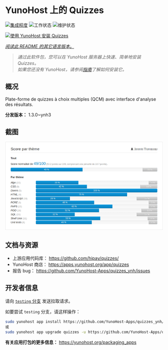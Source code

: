 <!--
注意：此 README 由 <https://github.com/YunoHost/apps/tree/master/tools/readme_generator> 自动生成
请勿手动编辑。
-->

# YunoHost 上的 Quizzes

[![集成程度](https://dash.yunohost.org/integration/quizzes.svg)](https://ci-apps.yunohost.org/ci/apps/quizzes/) ![工作状态](https://ci-apps.yunohost.org/ci/badges/quizzes.status.svg) ![维护状态](https://ci-apps.yunohost.org/ci/badges/quizzes.maintain.svg)

[![使用 YunoHost 安装 Quizzes](https://install-app.yunohost.org/install-with-yunohost.svg)](https://install-app.yunohost.org/?app=quizzes)

*[阅读此 README 的其它语言版本。](./ALL_README.md)*

> *通过此软件包，您可以在 YunoHost 服务器上快速、简单地安装 Quizzes。*  
> *如果您还没有 YunoHost，请参阅[指南](https://yunohost.org/install)了解如何安装它。*

## 概况

Plate-forme de quizzes à choix multiples (QCM) avec interface d'analyse des résultats.


**分发版本：** 1.3.0~ynh3

## 截图

![Quizzes 的截图](./doc/screenshots/score_par_theme.png)

## 文档与资源

- 上游应用代码库： <https://github.com/hipay/quizzes/>
- YunoHost 商店： <https://apps.yunohost.org/app/quizzes>
- 报告 bug： <https://github.com/YunoHost-Apps/quizzes_ynh/issues>

## 开发者信息

请向 [`testing` 分支](https://github.com/YunoHost-Apps/quizzes_ynh/tree/testing) 发送拉取请求。

如要尝试 `testing` 分支，请这样操作：

```bash
sudo yunohost app install https://github.com/YunoHost-Apps/quizzes_ynh/tree/testing --debug
或
sudo yunohost app upgrade quizzes -u https://github.com/YunoHost-Apps/quizzes_ynh/tree/testing --debug
```

**有关应用打包的更多信息：** <https://yunohost.org/packaging_apps>
